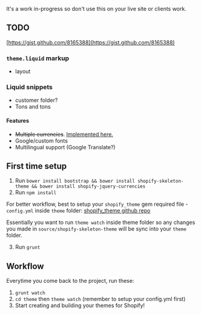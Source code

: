 It's a work in-progress so don't use this on your live site or clients work. 

## TODO

[https://gist.github.com/8165388](https://gist.github.com/8165388)

### `theme.liquid` markup
+ layout

### Liquid snippets
+ customer folder?
+ Tons and tons

#### Features

+ ~~Multiple currencies~~. [Implemented here.](https://github.com/ajmalafif/shopistrap/commit/1ca7717e56ef07e2472cacab927537890ccdc590)
+ Google/custom fonts
+ Multilingual support (Google Translate?)

## First time setup

1. Run `bower install bootstrap && bower install shopify-skeleton-theme && bower install shopify-jquery-currencies` 
2. Run `npm install`

For better workflow, best to setup your `shopify_theme` gem required file - `config.yml` inside `theme` folder: [shopify_theme github repo](https://github.com/Shopify/shopify_theme) 

Essentially you want to run `theme watch` inside theme folder so any changes you made in `source/shopify-skeleton-theme` will be sync into your `theme` folder.

3. Run `grunt`

## Workflow

Everytime you come back to the project, run these:

1. `grunt watch`
2. `cd theme` then `theme watch` (remember to setup your config.yml first)
3. Start creating and building your themes for Shopify! 